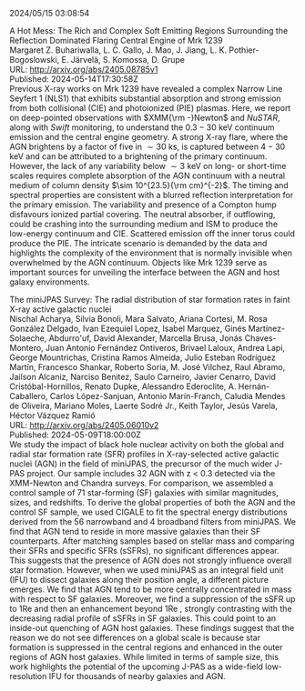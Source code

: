2024/05/15 03:08:54  

A Hot Mess: The Rich and Complex Soft Emitting Regions Surrounding the
  Reflection Dominated Flaring Central Engine of Mrk 1239  
Margaret Z. Buhariwalla, L. C. Gallo, J. Mao, J. Jiang, L. K. Pothier-Bogoslowski, E. Järvelä, S. Komossa, D. Grupe  
URL: http://arxiv.org/abs/2405.08785v1  
Published: 2024-05-14T17:30:58Z  
  Previous X-ray works on Mrk 1239 have revealed a complex Narrow Line Seyfert 1 (NLS1) that exhibits substantial absorption and strong emission from both collisional (CIE) and photoionized (PIE) plasmas. Here, we report on deep-pointed observations with $XMM{\rm -}Newton$ and $NuSTAR$, along with $Swift$ monitoring, to understand the $0.3-30$ keV continuum emission and the central engine geometry. A strong X-ray flare, where the AGN brightens by a factor of five in $\sim30$ ks, is captured between $4-30$ keV and can be attributed to a brightening of the primary continuum. However, the lack of any variability below $\sim3$ keV on long- or short-time scales requires complete absorption of the AGN continuum with a neutral medium of column density $\sim 10^{23.5}{\rm cm}^{-2}$. The timing and spectral properties are consistent with a blurred reflection interpretation for the primary emission. The variability and presence of a Compton hump disfavours ionized partial covering. The neutral absorber, if outflowing, could be crashing into the surrounding medium and ISM to produce the low-energy continuum and CIE. Scattered emission off the inner torus could produce the PIE. The intricate scenario is demanded by the data and highlights the complexity of the environment that is normally invisible when overwhelmed by the AGN continuum. Objects like Mrk 1239 serve as important sources for unveiling the interface between the AGN and host galaxy environments.   

The miniJPAS Survey: The radial distribution of star formation rates in
  faint X-ray active galactic nuclei  
Nischal Acharya, Silvia Bonoli, Mara Salvato, Ariana Cortesi, M. Rosa González Delgado, Ivan Ezequiel Lopez, Isabel Marquez, Ginés Martínez-Solaeche,  Abdurro'uf, David Alexander, Marcella Brusa, Jonás Chaves-Montero, Juan Antonio Fernández Ontiveros, Brivael Laloux, Andrea Lapi, George Mountrichas, Cristina Ramos Almeida, Julio Esteban Rodríguez Martín, Francesco Shankar, Roberto Soria, M. José Vilchez, Raul Abramo, Jailson Alcaniz, Narciso Benitez, Saulo Carneiro, Javier Cenarro, David Cristóbal-Hornillos, Renato Dupke, Alessandro Ederoclite, A. Hernán-Caballero, Carlos López-Sanjuan, Antonio Marín-Franch, Caludia Mendes de Oliveira, Mariano Moles, Laerte Sodré Jr., Keith Taylor, Jesús Varela, Héctor Vázquez Ramió  
URL: http://arxiv.org/abs/2405.06010v2  
Published: 2024-05-09T18:00:00Z  
  We study the impact of black hole nuclear activity on both the global and radial star formation rate (SFR) profiles in X-ray-selected active galactic nuclei (AGN) in the field of miniJPAS, the precursor of the much wider J-PAS project. Our sample includes 32 AGN with z &lt; 0.3 detected via the XMM-Newton and Chandra surveys. For comparison, we assembled a control sample of 71 star-forming (SF) galaxies with similar magnitudes, sizes, and redshifts.   To derive the global properties of both the AGN and the control SF sample, we used CIGALE to fit the spectral energy distributions derived from the 56 narrowband and 4 broadband filters from miniJPAS. We find that AGN tend to reside in more massive galaxies than their SF counterparts. After matching samples based on stellar mass and comparing their SFRs and specific SFRs (sSFRs), no significant differences appear. This suggests that the presence of AGN does not strongly influence overall star formation.   However, when we used miniJPAS as an integral field unit (IFU) to dissect galaxies along their position angle, a different picture emerges. We find that AGN tend to be more centrally concentrated in mass with respect to SF galaxies. Moreover, we find a suppression of the sSFR up to 1Re and then an enhancement beyond 1Re , strongly contrasting with the decreasing radial profile of sSFRs in SF galaxies. This could point to an inside-out quenching of AGN host galaxies. These findings suggest that the reason we do not see differences on a global scale is because star formation is suppressed in the central regions and enhanced in the outer regions of AGN host galaxies. While limited in terms of sample size, this work highlights the potential of the upcoming J-PAS as a wide-field low-resolution IFU for thousands of nearby galaxies and AGN.   

